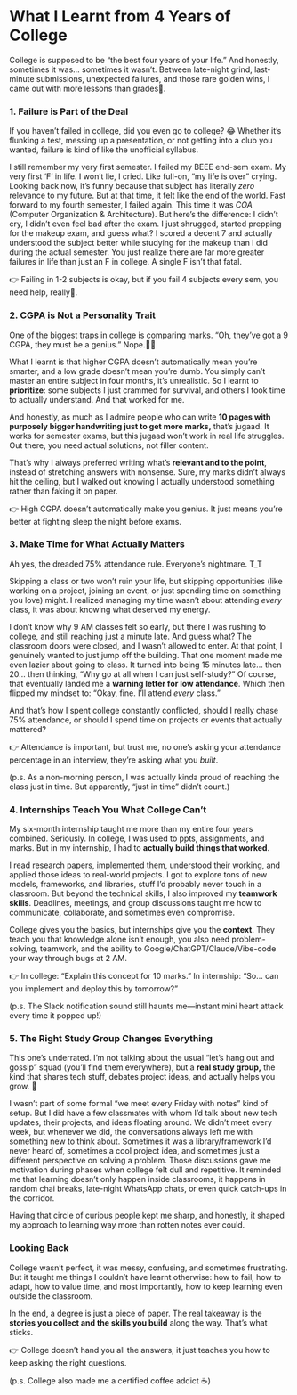 # What I Learnt from 4 Years of College

College is supposed to be “the best four years of your life.” And honestly, sometimes it was… sometimes it wasn’t. Between late-night grind, last-minute submissions, unexpected failures, and those rare golden wins, I came out with more lessons than grades🤌.


### 1. Failure is Part of the Deal
If you haven’t failed in college, did you even go to college? 😂
Whether it’s flunking a test, messing up a presentation, or not getting into a club you wanted, failure is kind of like the unofficial syllabus.

I still remember my very first semester. I failed my BEEE end-sem exam. My very first ‘F’ in life. I won’t lie, I cried. Like full-on, “my life is over” crying. Looking back now, it’s funny because that subject has literally *zero* relevance to my future. But at that time, it felt like the end of the world.
Fast forward to my fourth semester, I failed again. This time it was *COA* (Computer Organization & Architecture). But here’s the difference: I didn’t cry, I didn’t even feel bad after the exam. I just shrugged, started prepping for the makeup exam, and guess what? I scored a decent 7 and actually understood the subject better while studying for the makeup than I did during the actual semester.
You just realize there are far more greater failures in life than just an F in college. A single F isn’t that fatal.

👉 Failing in 1-2 subjects is okay, but if you fail 4 subjects every sem, you need help, really🙂.


### 2. CGPA is Not a Personality Trait
One of the biggest traps in college is comparing marks. “Oh, they’ve got a 9 CGPA, they must be a genius.” Nope.🙅‍♀️

What I learnt is that higher CGPA doesn’t automatically mean you’re smarter, and a low grade doesn’t mean you’re dumb. You simply can’t master an entire subject in four months, it’s unrealistic. So I learnt to **prioritize**: some subjects I just crammed for survival, and others I took time to actually understand. And that worked for me.

And honestly, as much as I admire people who can write **10 pages with purposely bigger handwriting just to get more marks,** that’s jugaad. It works for semester exams, but this jugaad won’t work in real life struggles. Out there, you need actual solutions, not filler content.

That’s why I always preferred writing what’s **relevant and to the point**, instead of stretching answers with nonsense. Sure, my marks didn’t always hit the ceiling, but I walked out knowing I actually understood something rather than faking it on paper.

👉 High CGPA doesn’t automatically make you genius. It just means you’re better at fighting sleep the night before exams.


### 3. Make Time for What Actually Matters
Ah yes, the dreaded 75% attendance rule. Everyone’s nightmare.  T_T

Skipping a class or two won’t ruin your life, but skipping opportunities (like working on a project, joining an event, or just spending time on something you love) might.
I realized managing my time wasn’t about attending *every* class, it was about knowing what deserved my energy.

I don’t know why 9 AM classes felt so early, but there I was rushing to college, and still reaching just a minute late. And guess what? The classroom doors were closed, and I wasn’t allowed to enter. At that point, I genuinely wanted to just jump off the building.
That one moment made me even lazier about going to class. It turned into being 15 minutes late… then 20… then thinking, “Why go at all when I can just self-study?”
Of course, that eventually landed me a **warning letter for low attendance**. Which then flipped my mindset to: “Okay, fine. I’ll attend *every* class.”

And that’s how I spent college constantly conflicted, should I really chase 75% attendance, or should I spend time on projects or events that actually mattered?

👉 Attendance is important, but trust me, no one’s asking your attendance percentage in an interview, they’re asking what you *built*.

(p.s. As a non-morning person, I was actually kinda proud of reaching the class just in time. But apparently, “just in time” didn’t count.)


### 4. Internships Teach You What College Can’t
My six-month internship taught me more than my entire four years combined. Seriously.
In college, I was used to ppts, assignments, and marks. But in my internship, I had to **actually build things that worked**.

I read research papers, implemented them, understood their working, and applied those ideas to real-world projects. I got to explore tons of new models, frameworks, and libraries, stuff I’d probably never touch in a classroom.
But beyond the technical skills, I also improved my **teamwork skills**. Deadlines, meetings, and group discussions taught me how to communicate, collaborate, and sometimes even compromise. 

College gives you the basics, but internships give you the **context**. They teach you that knowledge alone isn’t enough, you also need problem-solving, teamwork, and the ability to Google/ChatGPT/Claude/Vibe-code your way through bugs at 2 AM.

👉 In college: “Explain this concept for 10 marks.” 
   In internship: “So… can you implement and deploy this by tomorrow?”

(p.s. The Slack notification sound still haunts me—instant mini heart attack every time it popped up!)


### 5. The Right Study Group Changes Everything
This one’s underrated. I’m not talking about the usual “let’s hang out and gossip” squad (you’ll find them everywhere), but a **real study group,** the kind that shares tech stuff, debates project ideas, and actually helps you grow. 🫡

I wasn’t part of some formal “we meet every Friday with notes” kind of setup. But I did have a few classmates with whom I’d talk about new tech updates, their projects, and ideas floating around.
We didn’t meet every week, but whenever we did, the conversations always left me with something new to think about. Sometimes it was a library/framework I’d never heard of, sometimes a cool project idea, and sometimes just a different perspective on solving a problem.
Those discussions gave me motivation during phases when college felt dull and repetitive. It reminded me that learning doesn’t only happen inside classrooms, it happens in random chai breaks, late-night WhatsApp chats, or even quick catch-ups in the corridor.

Having that circle of curious people kept me sharp, and honestly, it shaped my approach to learning way more than rotten notes ever could.


### Looking Back
College wasn’t perfect, it was messy, confusing, and sometimes frustrating. But it taught me things I couldn’t have learnt otherwise: how to fail, how to adapt, how to value time, and most importantly, how to keep learning even outside the classroom.

In the end, a degree is just a piece of paper. The real takeaway is the **stories you collect and the skills you build** along the way. That’s what sticks.

👉 College doesn’t hand you all the answers, it just teaches you how to keep asking the right questions.

(p.s. College also made me a certified coffee addict ☕)

